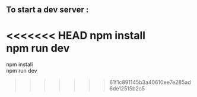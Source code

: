 ## To start a dev server :

<<<<<<< HEAD
npm install <br/>
npm run dev <br/>
=======
npm install<br/>
npm run dev<br/>
>>>>>>> 61f1c891145b3a40610ee7e285ad6de12515b2c5
